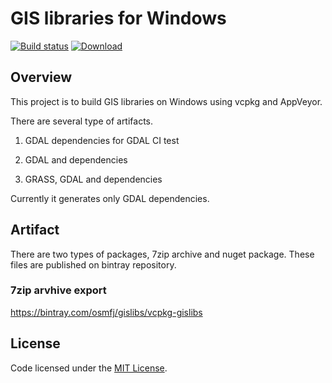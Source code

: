 # GIS libraries for Windows

 [![Build status](https://ci.appveyor.com/api/projects/status/2q7qg7xqjdqamxhb?svg=true)](https://ci.appveyor.com/project/miurahr/vcpkg-gislibs) 
 [ ![Download](https://api.bintray.com/packages/osmfj/gislibs/vcpkg-gislibs/images/download.svg) ](https://bintray.com/osmfj/gislibs/vcpkg-gislibs/_latestVersion) 
 
## Overview

This project is to build GIS libraries on Windows
using vcpkg and AppVeyor.

There are several type of artifacts.

1. GDAL dependencies for GDAL CI test

2. GDAL and dependencies

3. GRASS, GDAL and dependencies

Currently it generates only GDAL dependencies.

## Artifact

There are two types of packages, 7zip archive and nuget package.
These files are published on bintray repository.

### 7zip arvhive export

https://bintray.com/osmfj/gislibs/vcpkg-gislibs


## License

Code licensed under the [MIT License](LICENSE.txt).

